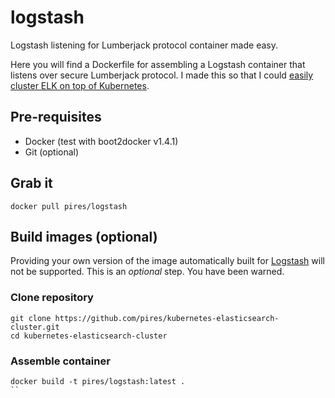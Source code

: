 
# logstash
Logstash listening for Lumberjack protocol container made easy.

Here you will find a Dockerfile for assembling a Logstash container that listens over secure Lumberjack protocol. I made this so that I could [easily cluster ELK on top of Kubernetes](https://github.com/pires/kubernetes-elk-cluster).

## Pre-requisites

* Docker (test with boot2docker v1.4.1)
* Git (optional)

## Grab it

```
docker pull pires/logstash
```

## Build images (optional)

Providing your own version of the image automatically built for [Logstash](https://registry.hub.docker.com/u/pires/logstash) will not be supported. This is an *optional* step. You have been warned.

### Clone repository

```
git clone https://github.com/pires/kubernetes-elasticsearch-cluster.git
cd kubernetes-elasticsearch-cluster
```

### Assemble container

```
docker build -t pires/logstash:latest .
``